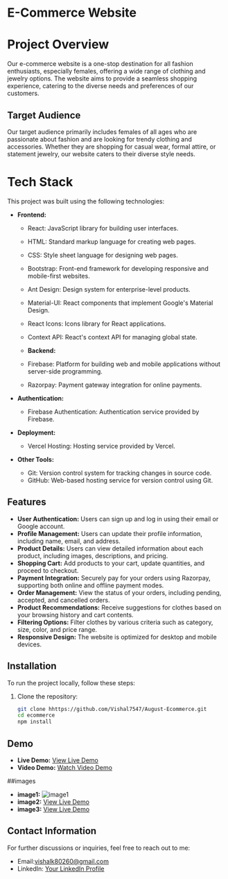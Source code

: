 # E-Commerce Website

# Project Overview

Our e-commerce website is a one-stop destination for all fashion enthusiasts, especially females, offering a wide range of clothing and jewelry options. The website aims to provide a seamless shopping experience, catering to the diverse needs and preferences of our customers.

## Target Audience

Our target audience primarily includes females of all ages who are passionate about fashion and are looking for trendy clothing and accessories. Whether they are shopping for casual wear, formal attire, or statement jewelry, our website caters to their diverse style needs.

# Tech Stack

This project was built using the following technologies:

- **Frontend:**

  - React: JavaScript library for building user interfaces.
  - HTML: Standard markup language for creating web pages.
  - CSS: Style sheet language for designing web pages.
  - Bootstrap: Front-end framework for developing responsive and mobile-first websites.
  - Ant Design: Design system for enterprise-level products.
  - Material-UI: React components that implement Google's Material Design.
  - React Icons: Icons library for React applications.
  - Context API: React's context API for managing global state.

  - **Backend:**
  - Firebase: Platform for building web and mobile applications without server-side programming.
  - Razorpay: Payment gateway integration for online payments.

- **Authentication:**

  - Firebase Authentication: Authentication service provided by Firebase.

- **Deployment:**

  - Vercel Hosting: Hosting service provided by Vercel.

- **Other Tools:**
  - Git: Version control system for tracking changes in source code.
  - GitHub: Web-based hosting service for version control using Git.

## Features

- **User Authentication:** Users can sign up and log in using their email or Google account.
- **Profile Management:** Users can update their profile information, including name, email, and address.
- **Product Details:** Users can view detailed information about each product, including images, descriptions, and pricing.
- **Shopping Cart:** Add products to your cart, update quantities, and proceed to checkout.
- **Payment Integration:** Securely pay for your orders using Razorpay, supporting both online and offline payment modes.
- **Order Management:** View the status of your orders, including pending, accepted, and cancelled orders.
- **Product Recommendations:** Receive suggestions for clothes based on your browsing history and cart contents.
- **Filtering Options:** Filter clothes by various criteria such as category, size, color, and price range.
- **Responsive Design:** The website is optimized for desktop and mobile devices.

## Installation

To run the project locally, follow these steps:

1. Clone the repository:

   ```bash
   git clone hhttps://github.com/Vishal7547/August-Ecommerce.git
   cd ecommerce
   npm install
   ```

## Demo

- **Live Demo:** [View Live Demo](https://august-ecommerce.vercel.app/)
- **Video Demo:** [Watch Video Demo](https://res.cloudinary.com/dh9qvkjr1/video/upload/v1708844370/uarwgjoviltwtr23gjau.mkv)

##images

- **image1:** <img src="https://res.cloudinary.com/dh9qvkjr1/image/upload/v1708845165/cgnjxeowbr8qs2vxnf3j.png" alt="image1" />
- **image2:** [View Live Demo](https://res.cloudinary.com/dh9qvkjr1/image/upload/v1708845163/iywbtsvcyxpjesupymn5.png)
- **image3:** [View Live Demo](https://res.cloudinary.com/dh9qvkjr1/image/upload/v1708845162/olvuf7ofihdofpcmjlu9.png)

## Contact Information

For further discussions or inquiries, feel free to reach out to me:

- Email:vishalk80260@gmail.com
- LinkedIn: [Your LinkedIn Profile](https://www.linkedin.com/in/vishal-kumar-8b4618211/)
